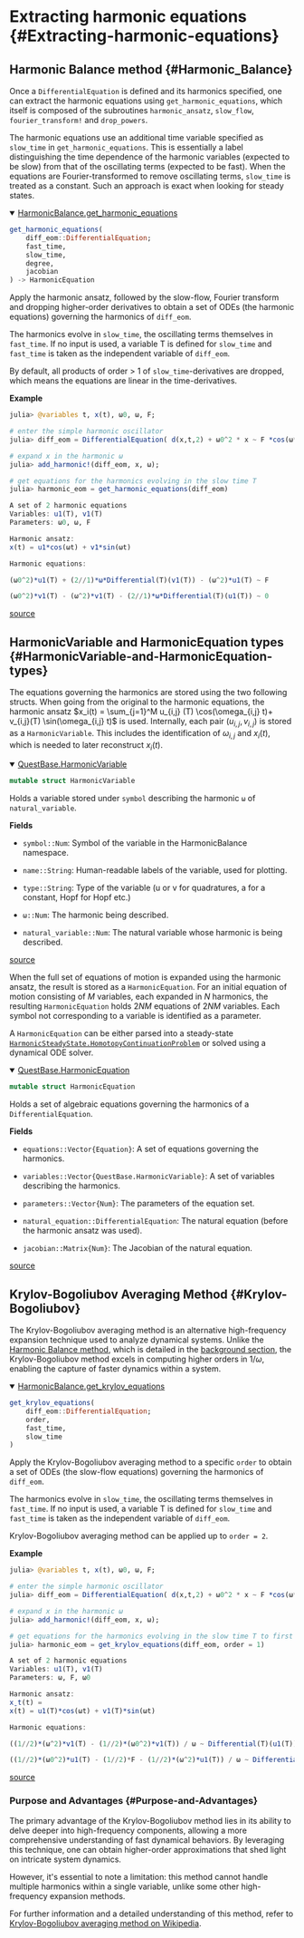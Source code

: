 
# Extracting harmonic equations {#Extracting-harmonic-equations}

## Harmonic Balance method {#Harmonic_Balance}

Once a `DifferentialEquation` is defined and its harmonics specified, one can extract the harmonic equations using `get_harmonic_equations`, which itself is composed of the subroutines `harmonic_ansatz`, `slow_flow`, `fourier_transform!` and `drop_powers`.

The harmonic equations use an additional time variable specified as `slow_time` in `get_harmonic_equations`. This is essentially a label distinguishing the time dependence of the harmonic variables (expected to be slow) from that of the oscillating terms (expected to be fast). When the equations are Fourier-transformed to remove oscillating terms, `slow_time` is treated as a constant. Such an approach is exact when looking for steady states.
<details class='jldocstring custom-block' open>
<summary><a id='HarmonicBalance.get_harmonic_equations-manual-extracting_harmonics' href='#HarmonicBalance.get_harmonic_equations-manual-extracting_harmonics'><span class="jlbinding">HarmonicBalance.get_harmonic_equations</span></a> <Badge type="info" class="jlObjectType jlFunction" text="Function" /></summary>



```julia
get_harmonic_equations(
    diff_eom::DifferentialEquation;
    fast_time,
    slow_time,
    degree,
    jacobian
) -> HarmonicEquation

```


Apply the harmonic ansatz, followed by the slow-flow, Fourier transform and dropping higher-order derivatives to obtain a set of ODEs (the harmonic equations) governing the harmonics of `diff_eom`.

The harmonics evolve in `slow_time`, the oscillating terms themselves in `fast_time`. If no input is used, a variable T is defined for `slow_time` and `fast_time` is taken as the independent variable of `diff_eom`.

By default, all products of order &gt; 1 of `slow_time`-derivatives are dropped, which means the equations are linear in the time-derivatives.

**Example**

```julia
julia> @variables t, x(t), ω0, ω, F;

# enter the simple harmonic oscillator
julia> diff_eom = DifferentialEquation( d(x,t,2) + ω0^2 * x ~ F *cos(ω*t), x);

# expand x in the harmonic ω
julia> add_harmonic!(diff_eom, x, ω);

# get equations for the harmonics evolving in the slow time T
julia> harmonic_eom = get_harmonic_equations(diff_eom)

A set of 2 harmonic equations
Variables: u1(T), v1(T)
Parameters: ω0, ω, F

Harmonic ansatz:
x(t) = u1*cos(ωt) + v1*sin(ωt)

Harmonic equations:

(ω0^2)*u1(T) + (2//1)*ω*Differential(T)(v1(T)) - (ω^2)*u1(T) ~ F

(ω0^2)*v1(T) - (ω^2)*v1(T) - (2//1)*ω*Differential(T)(u1(T)) ~ 0
```



<Badge type="info" class="source-link" text="source"><a href="https://github.com/QuantumEngineeredSystems/HarmonicBalance.jl/blob/7a8d1dba8bd97402cf24384c67c39eee4a7bb509/src/HarmonicEquation.jl#L128-L169" target="_blank" rel="noreferrer">source</a></Badge>

</details>


## HarmonicVariable and HarmonicEquation types {#HarmonicVariable-and-HarmonicEquation-types}

The equations governing the harmonics are stored using the two following structs. When going from the original to the harmonic equations, the harmonic ansatz $x_i(t) = \sum_{j=1}^M u_{i,j}  (T)  \cos(\omega_{i,j} t)+ v_{i,j}(T) \sin(\omega_{i,j} t)$ is used. Internally, each pair $(u_{i,j}, v_{i,j})$ is stored as a `HarmonicVariable`. This includes the identification of $\omega_{i,j}$ and $x_i(t)$, which is needed to later reconstruct $x_i(t)$.
<details class='jldocstring custom-block' open>
<summary><a id='QuestBase.HarmonicVariable-manual-extracting_harmonics' href='#QuestBase.HarmonicVariable-manual-extracting_harmonics'><span class="jlbinding">QuestBase.HarmonicVariable</span></a> <Badge type="info" class="jlObjectType jlType" text="Type" /></summary>



```julia
mutable struct HarmonicVariable
```


Holds a variable stored under `symbol` describing the harmonic `ω` of `natural_variable`.

**Fields**
- `symbol::Num`: Symbol of the variable in the HarmonicBalance namespace.
  
- `name::String`: Human-readable labels of the variable, used for plotting.
  
- `type::String`: Type of the variable (u or v for quadratures, a for a constant, Hopf for Hopf etc.)
  
- `ω::Num`: The harmonic being described.
  
- `natural_variable::Num`: The natural variable whose harmonic is being described.
  


<Badge type="info" class="source-link" text="source"><a href="https://github.com/QuantumEngineeredSystems/QuestBase.jl/blob/v0.3.4/src/HarmonicVariable.jl#L1" target="_blank" rel="noreferrer">source</a></Badge>

</details>


When the full set of equations of motion is expanded using the harmonic ansatz, the result is stored as a `HarmonicEquation`. For an initial equation of motion consisting of $M$ variables, each expanded in $N$ harmonics, the resulting `HarmonicEquation` holds $2NM$ equations of $2NM$ variables. Each symbol not corresponding to a variable is identified as a parameter.

A `HarmonicEquation` can be either parsed into a steady-state [`HarmonicSteadyState.HomotopyContinuationProblem`](/manual/solving_harmonics#HarmonicSteadyState.HomotopyContinuationProblem-manual-solving_harmonics) or solved using a dynamical ODE solver.
<details class='jldocstring custom-block' open>
<summary><a id='QuestBase.HarmonicEquation-manual-extracting_harmonics' href='#QuestBase.HarmonicEquation-manual-extracting_harmonics'><span class="jlbinding">QuestBase.HarmonicEquation</span></a> <Badge type="info" class="jlObjectType jlType" text="Type" /></summary>



```julia
mutable struct HarmonicEquation
```


Holds a set of algebraic equations governing the harmonics of a `DifferentialEquation`.

**Fields**
- `equations::Vector{Equation}`: A set of equations governing the harmonics.
  
- `variables::Vector{QuestBase.HarmonicVariable}`: A set of variables describing the harmonics.
  
- `parameters::Vector{Num}`: The parameters of the equation set.
  
- `natural_equation::DifferentialEquation`: The natural equation (before the harmonic ansatz was used).
  
- `jacobian::Matrix{Num}`: The Jacobian of the natural equation.
  


<Badge type="info" class="source-link" text="source"><a href="https://github.com/QuantumEngineeredSystems/QuestBase.jl/blob/v0.3.4/src/HarmonicEquation.jl#L1" target="_blank" rel="noreferrer">source</a></Badge>

</details>


## Krylov-Bogoliubov Averaging Method {#Krylov-Bogoliubov}

The Krylov-Bogoliubov averaging method is an alternative high-frequency expansion technique used to analyze dynamical systems. Unlike the [Harmonic Balance method](https://en.wikipedia.org/wiki/Harmonic_balance), which is detailed in the [background section](/background/harmonic_balance#intro_hb), the Krylov-Bogoliubov method excels in computing higher orders in $1/\omega$, enabling the capture of faster dynamics within a system.
<details class='jldocstring custom-block' open>
<summary><a id='HarmonicBalance.get_krylov_equations-manual-extracting_harmonics' href='#HarmonicBalance.get_krylov_equations-manual-extracting_harmonics'><span class="jlbinding">HarmonicBalance.get_krylov_equations</span></a> <Badge type="info" class="jlObjectType jlFunction" text="Function" /></summary>



```julia
get_krylov_equations(
    diff_eom::DifferentialEquation;
    order,
    fast_time,
    slow_time
)

```


Apply the Krylov-Bogoliubov averaging method to a specific `order` to obtain a set of ODEs (the slow-flow equations) governing the harmonics of `diff_eom`.

The harmonics evolve in `slow_time`, the oscillating terms themselves in `fast_time`. If no input is used, a variable T is defined for `slow_time` and `fast_time` is taken as the independent variable of `diff_eom`.

Krylov-Bogoliubov averaging method can be applied up to `order = 2`.

**Example**

```julia
julia> @variables t, x(t), ω0, ω, F;

# enter the simple harmonic oscillator
julia> diff_eom = DifferentialEquation( d(x,t,2) + ω0^2 * x ~ F *cos(ω*t), x);

# expand x in the harmonic ω
julia> add_harmonic!(diff_eom, x, ω);

# get equations for the harmonics evolving in the slow time T to first order
julia> harmonic_eom = get_krylov_equations(diff_eom, order = 1)

A set of 2 harmonic equations
Variables: u1(T), v1(T)
Parameters: ω, F, ω0

Harmonic ansatz:
xˍt(t) =
x(t) = u1(T)*cos(ωt) + v1(T)*sin(ωt)

Harmonic equations:

((1//2)*(ω^2)*v1(T) - (1//2)*(ω0^2)*v1(T)) / ω ~ Differential(T)(u1(T))

((1//2)*(ω0^2)*u1(T) - (1//2)*F - (1//2)*(ω^2)*u1(T)) / ω ~ Differential(T)(v1(T))
```



<Badge type="info" class="source-link" text="source"><a href="https://github.com/QuantumEngineeredSystems/HarmonicBalance.jl/blob/7a8d1dba8bd97402cf24384c67c39eee4a7bb509/src/krylov-bogoliubov.jl#L4" target="_blank" rel="noreferrer">source</a></Badge>

</details>


### Purpose and Advantages {#Purpose-and-Advantages}

The primary advantage of the Krylov-Bogoliubov method lies in its ability to delve deeper into high-frequency components, allowing a more comprehensive understanding of fast dynamical behaviors. By leveraging this technique, one can obtain higher-order approximations that shed light on intricate system dynamics.

However, it&#39;s essential to note a limitation: this method cannot handle multiple harmonics within a single variable, unlike some other high-frequency expansion methods.

For further information and a detailed understanding of this method, refer to [Krylov-Bogoliubov averaging method on Wikipedia](https://en.wikipedia.org/wiki/Krylov%E2%80%93Bogoliubov_averaging_method).
